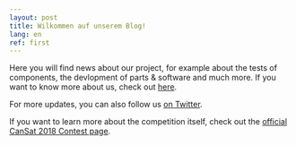 ```yaml
---
layout: post
title: Wilkommen auf unserem Blog!
lang: en
ref: first
---
```


Here you will find news about our project, for example about the tests of components,
the devlopment of parts & software and much more.
If you want to know more about us, check out [here](https://apoapsishgv.github.io/en/about/).

For more updates, you can also follow us [on Twitter](https://twitter.com/Apoapsis_HGV).

If you want to learn more about the competition itself, check out the [official CanSat 2018 Contest page](https://www.cansat.de/).
